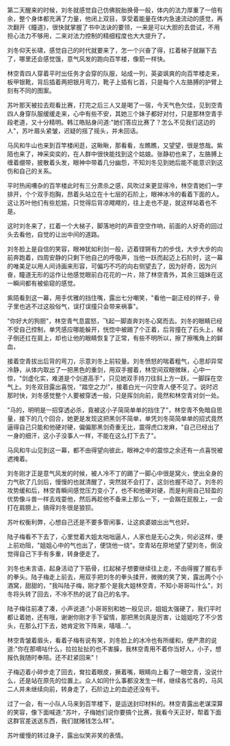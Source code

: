 第二天醒来的时候，刘冬就感觉自己仿佛脱胎换骨一般，体内的法力厚重了一倍有余，整个身体都充满了力量，他闭上双目，享受着能量在体内急速流动的感觉，再次翻开《瞳道》，很快就掌握了书中法诀的要领，一来是可以大胆的去尝试，不用担心法力不够用，二来对法力控制的精细程度也大大提升了。

刘冬仰天长啸，感觉自己的时代就要来了，怎一个兴奋了得，扛着梯子就蹦下去了，哪里还会感觉饿，意气风发的跑向百竿楼，像箭一样快。

林空青四人穿着平时出任务才会穿的队服，站成一列，英姿飒爽的向百竿楼走来，板甲银靴，背后插着两把银月弯刀，靴子上插有匕首，只是每个人左胳膊的护臂上刻有不同的图案。

苏叶那天被拉去观看比赛，打完之后三人又是喝了一宿，今天气色欠佳，见到空青四人身穿队服缓缓走来，心中有些不安，其她三个妹子都好对付，只是那林空青手段老道，又十分精明。韩江皓贴身问道:"她们答应比赛了？怎么不见我们这边的人"，苏叶眉头紧皱，迟疑的摇了摇头，并未回话。

马风和牛山也来到百竿楼闲逛，这瞅瞅，那看看，左瞧瞧，又望望，很是悠哉。紫陌也来了，神采奕奕的，在人群中很快能找到这个姑娘。张静初也来了，左胳膊上缠着绷带，披散着头发，眼神中带着几分幽怨，不知刘冬见到她后能不能意识到这伤和自己的关系。

平时热闹嘈杂的百竿楼此时有三分肃杀之感，风吹过来更显得冷，林空青她们一字排开，个个双手抱胸，昂着头站立在十七层的石阶上，眼神冰冷的看着下面的人。这让苏叶他们有些尬尴，只觉得后背凉飕飕的，往上走也不是，就这样站着也不是。

这时刘冬来了，扛着一个大梯子，脚落地时的声音空空作响，前面的人好奇的回过头去看他，自觉的让出中间的道路。

刘冬脸上是自信的笑容，眼神犹如利剑一般，迈着铿锵有力的步伐，大步大步的向前奔跑着，四周安静的只剩下他自己的呼吸声，当他一跃而起迈上石阶时，这一幕的唯美足以用人间诗画来形容，可偏巧不巧的向右侧望去了，因为好奇，因为兴奋，瞳道无形的运作让他感觉眼前白花花的一片，除了林空青外，其余三姐妹在这一瞬间都有被偷窥的感觉。

紫陌看到这一幕，用手优雅的挡住嘴，露出七分嘲笑，"看他一副正经的样子，骨子里也逃不过这般俗气，误打误撞只会带来祸事"。

"你好大的狗胆"，林空青气息震怒，飞起一脚直奔刘冬心窝而去。刘冬的眼睛已经不受自己控制，单凭感应哪能躲开，恍惚中被踢了个正着，后背撞在了石头上，梯子倒还扛在肩上，却也让他的眼睛恢复了正常，有些不明所以，擦了擦嘴角上的鲜血，

接着空青拔出后背的弯刀，示意刘冬上前较量。刘冬愤怒的喘着粗气，心思却异常冷静，从体内取出了一把黑色的重剑，用双手握着，林空间双眼微眯，心中一惊，"剑虚化实，难道是个剑道高手"，只见她双手持刀往斜上方一跃，一脚踩在空气上。刘冬双目露出喜悦，"踏空之力!"，接着白光一闪空青人便不见了。说时迟那时快，刘冬感觉整个人要被穿透一般，只是挥剑向前，竟然和林空青对剑一处。

"马的，明明是一招穿透必杀，竟被这小子简简单单的挡住了"，林空青不免暗自思量，接下的几个回合，她更是发现这把黑剑不简单，单凭刘冬简简单单的招式竟然逼得自己只能和他硬对硬，偏偏那黑剑奇重无比，震得虎口发麻，"自己已经出了一身的细汗，这小子没事人一样，不能在这么打下去了"。

马风和牛山见到这一幕，都不由得望向彼此，眼神之中的震惊之余还有一点喜悦被遮掩着。

刘冬刚才正是意气风发的时候，被人冷不丁的踢了一脚心中很是窝火，使出全身的力气砍了几剑后，慢慢的也就清醒了，突然就不会打了，这剑也握不动了。刘冬的攻势缓和后，林空青瞬间感觉压力变小了，也不和他硬对硬，而是利用自己轻盈的优势像斗兽一样去戏耍他，然后再趁他不备来上那么一下，一会踹在屁股上，一会打在肩膀上，搞得刘冬很是狼狈。

苏叶权衡利弊，心想自己还是不要多管闲事，让这疯婆娘出出气也好。

陆子梅看不下去了，心里觉着大姐太咄咄逼人，人家也是无心之失，何必这样，便上前劝阻，"姐姐心中的气也出了，便饶他一绕"。空青站在原地望了望刘冬，倒没觉得自己下手有多重，转身便走了。

刘冬也未言语，起身活动了下筋骨，扛起梯子想要继续往上走，不由得握了握右手的拳头。陆子梅走上前去，用双手把刘冬的拳头揉开，微微的笑了笑，露出两个小酒窝，甜甜的，"我叫陆子梅，刚才那个是我大姐林空青，不知小哥哥叫什么"，刘冬将头转了回去，不冷不热的说了自己的名字。

陆子梅往前凑了凑，小声说道:"小哥哥别和她一般见识，姐姐太强硬了，我们平时都让着她，还有哦，谢谢你刚才手下留情，那把黑剑真是厉害，让姐姐吃了不少苦头，在那么打下去，她肯定败下阵来，嘻嘻..."。

林空青皱着眉头，看着子梅有说有笑，刘冬脸上的冰冷也有所缓和，便严肃的说道:"你在那嘀咕什么，拉拉扯扯的也不害臊，我林空青用不着你当好人，小子，想报仇我随时奉陪。还不赶紧回来"！

子梅迈着小碎步走了回去，耷拉着眼皮，撅着嘴，眼睛向上看了一眼空青，没说什么，还是站在原先的位置上。众人如同什么事都没发生一样，继续各忙各的，马风二人并未继续向前，转身走了，石阶边上的血迹还没有干。

过了一会，有一小队人马来到百竿楼下，是运送封印材料的。林空青露出老谋深算的笑容，像下面喊道:"苏叶，子梅她们说你要搞个比赛，我看今天正好，帮着下面这群官差送送东西，我们就赌钱怎么样"。

苏叶缓慢的转过身子，露出似笑非笑的表情。


